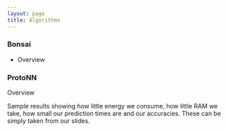 ```yaml
---
layout: page
title: Algorithms
---
```


### Bonsai
- Overview

### ProtoNN
Overview

Sample results showing how little energy we consume, how little RAM we take, how small our prediction times are and our accuracies. These can be simply taken from our slides.

